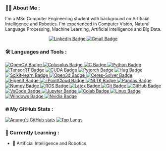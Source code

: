 ### :man_technologist: About Me :

I'm a MSc Computer Engineering student with background on Artificial Intelligence and Robotics.
I'm experienced in Computer Vision, Natural Language Processing, Machine Learning, Artificial Intelligence and Big Data.

<div id="badges" align="center">
  <a href="www.linkedin.com/in/luca-sambin">
      <img src="https://img.shields.io/badge/LinkedIn-blue?style=for-the-badge&logo=linkedin&logoColor=white" alt="LinkedIn Badge"/>
  </a>
  <a href="mailto:luca.sambin00@gmail.com?subject=Email%20from%20GitHub%20User%20By%20Link%20Page%20Profile">
     <img src="https://img.shields.io/badge/Email-red?style=for-the-badge&logo=gmail&logoColor=white" alt="Gmail Badge"/>
  </a>
</div>
<div id="badges" align="center">
  <img src="https://komarev.com/ghpvc/?username=lucasambin&style=flat-square&color=blue" alt=""/>
</div>

### :hammer_and_wrench: Languages and Tools :

<div id="badges">
  <a href="OpenCV">
    <img src="https://img.shields.io/badge/OpenCV-red?style=for-the-badge&logo=opencv&logoColor=black" alt="OpenCV Badge"/>
  </a>
  <a href="C++">
    <img src="https://img.shields.io/badge/C++-gray?style=for-the-badge&logo=Cplusplus&logoColor=black" alt="Cplusplus Badge"/>
  </a>
  <a href="C">
    <img src="https://img.shields.io/badge/C-blue?style=for-the-badge&logo=C&logoColor=white" alt="C Badge"/>
  </a>
  <a href="Python">
    <img src="https://img.shields.io/badge/Python-green?style=for-the-badge&logo=Python&logoColor=white" alt="Python Badge"/>
  </a>
 <a href="TensorRT">
    <img src="https://img.shields.io/badge/TensorRT-chocolate?style=for-the-badge&logo=Nvidia&logoColor=black" alt="TensorRT Badge"/>
  </a>
  <a href="CUDA">
    <img src="https://img.shields.io/badge/CUDA-aqua?style=for-the-badge&logo=Cuda&logoColor=black" alt="CUDA Badge"/>
  </a>
  <a href="Pytorch">
    <img src="https://img.shields.io/badge/Pytorch-saddlebrown?style=for-the-badge&logo=pytorch&logoColor=black" alt="Pytorch Badge"/>
  </a>
  <a href="Hug">
    <img src="https://img.shields.io/badge/HuggingFace-darkseagreen?style=for-the-badge&logo=huggingface&logoColor=black" alt="Hug Badge"/>
  </a>
  <a href="Scikit-learn">
    <img src="https://img.shields.io/badge/Scikit learn-thistle?style=for-the-badge&logo=scikitlearn&logoColor=black" alt="Scikit-learn Badge"/>
  </a>
  <a href="Open3d">
    <img src="https://img.shields.io/badge/Open3d-aliceblue?style=for-the-badge&logo=open3d&logoColor=black" alt="Open3d Badge"/>
  </a>
  <a href="Ceres-Solver">
    <img src="https://img.shields.io/badge/Ceres Solver-lightblue?style=for-the-badge&logo=ceres-solver&logoColor=black" alt="Ceres-Solver Badge"/>
  </a>
  <a href=Eigen3">
    <img src="https://img.shields.io/badge/Eigen3-aqua?style=for-the-badge&logo=eigen&logoColor=black" alt="Eigen3 Badge"/>
  </a>
  <a href=PointCloud">
    <img src="https://img.shields.io/badge/PointCloud-indingo?style=for-the-badge&logo==pointcloud&logoColor=black" alt="=PointCloud Badge"/>
  </a>
  <a href=NLTK">
    <img src="https://img.shields.io/badge/NLTK-khaki?style=for-the-badge&logo=nltk&logoColor=black" alt="NLTK Badge"/>
  </a>
  <a href="Pandas">
    <img src="https://img.shields.io/badge/Pandas-salmon?style=for-the-badge&logo=pandas&logoColor=black" alt="Pandas Badge"/>
  </a>
  <a href="Numpy">
    <img src="https://img.shields.io/badge/Numpy-seashell?style=for-the-badge&logo=numpy&logoColor=black" alt="Numpy Badge"/>
  </a>
  <a href="ROS">
    <img src="https://img.shields.io/badge/ROS-powderblue?style=for-the-badge&logo=ros&logoColor=black" alt="ROS Badge"/>
  </a>
  <a href="Latex">
    <img src="https://img.shields.io/badge/Latex-mediumvioletred?style=for-the-badge&logo=latex&logoColor=white" alt="Latex Badge"/>
  </a>
  <a href="Git">
    <img src="https://img.shields.io/badge/Git-silver?style=for-the-badge&logo=git&logoColor=black" alt="Git Badge"/>
  </a>
  <a href="GitHub">
    <img src="https://img.shields.io/badge/GitHub-peachpuff?style=for-the-badge&logo=github&logoColor=black" alt="GitHub Badge"/>
  </a>
  <a href="VsCode">
    <img src="https://img.shields.io/badge/Vs Code-firebrick?style=for-the-badge&logo=visualstudio&logoColor=white" alt="VsCode Badge"/>
  </a>
  <a href="Jupyter">
    <img src="https://img.shields.io/badge/Jupyter-palevioletred?style=for-the-badge&logo=jupyter&logoColor=white" alt="Jupyter Badge"/>
  </a>
  <a href="Colab">
    <img src="https://img.shields.io/badge/Colab-snow?style=for-the-badge&logo=colab&logoColor=white" alt="Colab Badge"/>
  </a>
  <a href="Linux">
    <img src="https://img.shields.io/badge/Linux-olive?style=for-the-badge&logo=linux&logoColor=white" alt="Linux Badge"/>
  </a>
   <a href="Windows">
    <img src="https://img.shields.io/badge/Windows-moccasin?style=for-the-badge&logo=windows&logoColor=black" alt="Windows Badge"/>
  </a>
  <a href="Nvidia">
    <img src="https://img.shields.io/badge/Nvidia Jetson-darkgoldenrod ?style=for-the-badge&logo=Nvidia&logoColor=white" alt="Nvidia Badge"/>
  </a>
</div>

### :fire: My GitHub Stats :
[![Anurag's GitHub stats](https://github-readme-stats.vercel.app/api?username=lucasambin&show_icons=true&theme=tokyonight)](https://github.com/anuraghazra/github-readme-stats) [![Top Langs](https://github-readme-stats.vercel.app/api/top-langs/?username=lucasambin&theme=tokyonight&layout=compact)](https://github.com/anuraghazra/github-readme-stats)

### :book: Currently Learning :

- :robot: Artificial Intelligence and Robotics

<!---
- 👋 Hi, I’m @lucasambin
- 👀 I’m interested in ...
- 🌱 I’m currently learning ...
- 💞️ I’m looking to collaborate on ...
- 📫 How to reach me ...

lucasambin/lucasambin is a ✨ special ✨ repository because its `README.md` (this file) appears on your GitHub profile.
You can click the Preview link to take a look at your changes.
--->
